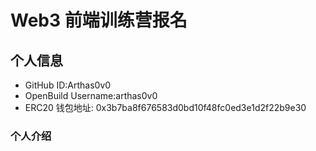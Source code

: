 # Web3 前端训练营报名

## 个人信息

* GitHub ID:Arthas0v0
* OpenBuild Username:arthas0v0
* ERC20 钱包地址: 0x3b7ba8f676583d0bd10f48fc0ed3e1d2f22b9e30

### 个人介绍
